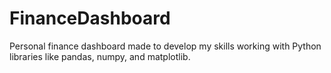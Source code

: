 # FinanceDashboard
Personal finance dashboard made to develop my skills working with Python libraries like pandas, numpy, and matplotlib.
